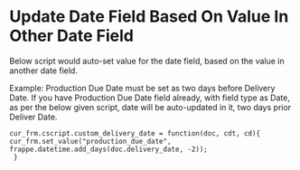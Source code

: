 # Update Date Field Based On Value In Other Date Field

Below script would auto-set value for the date field, based on the value in another date field.

Example: Production Due Date must be set as two days before Delivery Date. If you have Production Due Date field already, with field type as Date, as per the below given script, date will be auto-updated in it, two days prior Deliver Date.

    cur_frm.cscript.custom_delivery_date = function(doc, cdt, cd){
    cur_frm.set_value("production_due_date", frappe.datetime.add_days(doc.delivery_date, -2));
     }
